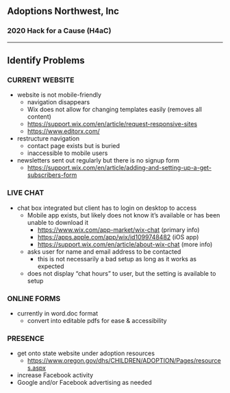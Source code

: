 ## Adoptions Northwest, Inc
### **2020 Hack for a Cause (H4aC)**

---

## Identify Problems
### CURRENT WEBSITE
- website is not mobile-friendly
  - navigation disappears
  - Wix does not allow for changing templates easily (removes all content)
  - https://support.wix.com/en/article/request-responsive-sites 
  - https://www.editorx.com/ 
- restructure navigation 
  - contact page exists but is buried
  - inaccessible to mobile users
- newsletters sent out regularly but there is no signup form 
  - https://support.wix.com/en/article/adding-and-setting-up-a-get-subscribers-form 

### LIVE CHAT 
- chat box integrated but client has to login on desktop to access
  - Mobile app exists, but likely does not know it’s available or has been unable to download it
    - https://www.wix.com/app-market/wix-chat  (primary info)
    - https://apps.apple.com/app/wix/id1099748482  (iOS app)
    - https://support.wix.com/en/article/about-wix-chat  (more info)
  - asks user for name and email address to be contacted 
    - this is not necessarily a bad setup as long as it works as expected
  - does not display “chat hours” to user, but the setting is available to setup

### ONLINE FORMS
- currently in word.doc format
  - convert into editable pdfs for ease & accessibility
  
### PRESENCE
- get onto state website under adoption resources 
  - https://www.oregon.gov/dhs/CHILDREN/ADOPTION/Pages/resources.aspx
- increase Facebook activity
- Google and/or Facebook advertising as needed
